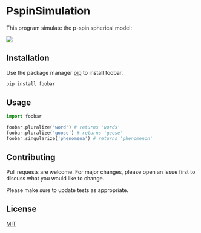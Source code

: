 # PspinSimulation

This program simulate the p-spin spherical model:

<img src="https://render.githubusercontent.com/render/math?math= H[s]=J^{ijk}s_is_js_k + J^{ijkl}s_is_js_ks_l \qquad \text{s.t.} \quad s^is_i=N">

## Installation

Use the package manager [pip](https://pip.pypa.io/en/stable/) to install foobar.

```bash
pip install foobar
```

## Usage

```python
import foobar

foobar.pluralize('word') # returns 'words'
foobar.pluralize('goose') # returns 'geese'
foobar.singularize('phenomena') # returns 'phenomenon'
```

## Contributing
Pull requests are welcome. For major changes, please open an issue first to discuss what you would like to change.

Please make sure to update tests as appropriate.

## License
[MIT](https://choosealicense.com/licenses/mit/)